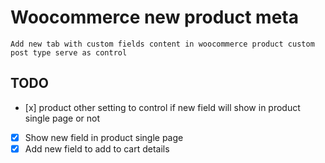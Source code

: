 # Woocommerce new product meta
```
Add new tab with custom fields content in woocommerce product custom post type serve as control
```
## TODO

* \[x] product other setting to control if new field will show in product single page or not
* [x] Show new field in product single page
* [x] Add new field to add to cart details	